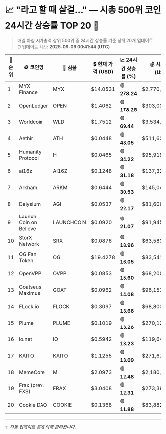 
# 📈 "라고 할 때 살걸..." — 시총 500위 코인 24시간 상승률 TOP 20 🚀

> 매일 아침 시가총액 상위 500위 중 24시간 상승률 기준 상위 20개 업데이트  
> ⏰ 업데이트 시간: **2025-09-09 00:41:44 (UTC)**

| 🔢 순위 | 🪙 코인명 | 🔣 심볼 | 💲 현재 가격 (USD) | 📈 24시간 상승률 (%) | 💰 시가총액 (USD) | 🔄 24시간 거래량 (USD) | 🔢 유통 공급량 |
|--------|----------|--------|-------------------|--------------------|--------------------|-----------------------|-------------------|
| 1 | MYX Finance | MYX | $14.0531 | 🟢 **278.24** | $2,770,029,210 | $760,064,270 | 197,111,680 |
| 2 | OpenLedger | OPEN | $1.4062 | 🟢 **178.25** | $303,032,125 | $720,179,000 | 215,500,000 |
| 3 | Worldcoin | WLD | $1.7512 | 🟢 **69.44** | $3,534,220,579 | $3,016,930,479 | 2,018,114,475 |
| 4 | Aethir | ATH | $0.0448 | 🟢 **48.05** | $511,623,617 | $332,215,077 | 11,407,789,036 |
| 5 | Humanity Protocol | H | $0.0465 | 🟢 **34.22** | $95,919,124 | $82,959,282 | 2,061,677,397 |
| 6 | ai16z | AI16Z | $0.1248 | 🟢 **31.18** | $137,321,877 | $191,448,210 | 1,099,996,617 |
| 7 | Arkham | ARKM | $0.6444 | 🟢 **30.53** | $145,049,239 | $417,080,919 | 225,100,000 |
| 8 | Delysium | AGI | $0.0537 | 🟢 **22.17** | $81,606,626 | $27,461,888 | 1,520,742,695 |
| 9 | Launch Coin on Believe | LAUNCHCOIN | $0.0920 | 🟢 **21.07** | $91,945,783 | $159,979,600 | 999,874,290 |
| 10 | StorX Network | SRX | $0.0876 | 🟢 **18.96** | $63,583,116 | $3,296,106 | 725,448,028 |
| 11 | OG Fan Token | OG | $19.4278 | 🟢 **16.05** | $83,541,399 | $76,384,241 | 4,300,096 |
| 12 | OpenVPP | OVPP | $0.0853 | 🟢 **15.60** | $68,200,425 | $1,578,367 | 800,000,000 |
| 13 | Goatseus Maximus | GOAT | $0.0962 | 🟢 **14.08** | $96,151,773 | $33,131,632 | 999,991,786 |
| 14 | FLock.io | FLOCK | $0.3097 | 🟢 **13.66** | $68,803,445 | $41,502,590 | 222,195,590 |
| 15 | Plume | PLUME | $0.1019 | 🟢 **13.26** | $270,122,518 | $92,918,190 | 2,650,000,000 |
| 16 | io.net | IO | $0.5942 | 🟢 **13.23** | $119,643,148 | $73,288,373 | 201,338,106 |
| 17 | KAITO | KAITO | $1.1255 | 🟢 **13.09** | $271,672,172 | $75,631,684 | 241,388,889 |
| 18 | MemeCore | M | $2.0973 | 🟢 **12.48** | $2,180,197,030 | $58,015,988 | 1,039,501,066 |
| 19 | Frax (prev. FXS) | FRAX | $3.0408 | 🟢 **12.31** | $273,396,162 | $31,244,016 | 89,909,943 |
| 20 | Cookie DAO | COOKIE | $0.1368 | 🟢 **11.88** | $83,882,985 | $41,528,454 | 613,077,141 |

---

✨ *자동 업데이트 봇에 의해 관리됩니다.*
